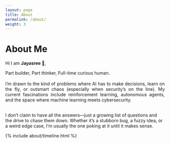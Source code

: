 ```yaml
---
layout: page
title: About
permalink: /about/
weight: 3
---
```


# **About Me**

Hi I am <b>Jayasree </b>:wave:,<br>
<p align="justify">
Part builder, Part thinker, Full-time curious human. <br><br>
I’m drawn to the kind of problems where AI has to make decisions, learn on the fly, or outsmart chaos (especially when security’s on the line). My current fascinations include reinforcement learning, autonomous agents, and the space where machine learning meets cybersecurity.<br><br>

I don’t claim to have all the answers—just a growing list of questions and the drive to chase them down. Whether it’s a stubborn bug, a fuzzy idea, or a weird edge case, I’m usually the one poking at it until it makes sense.
</p>
<!-- <div class="row">
{% include about/skills.html title="Programming Skills" source=site.data.programming-skills %}
{% include about/skills.html title="Other Skills" source=site.data.other-skills %}
</div> -->

<div class="row">
{% include about/timeline.html %}
</div>